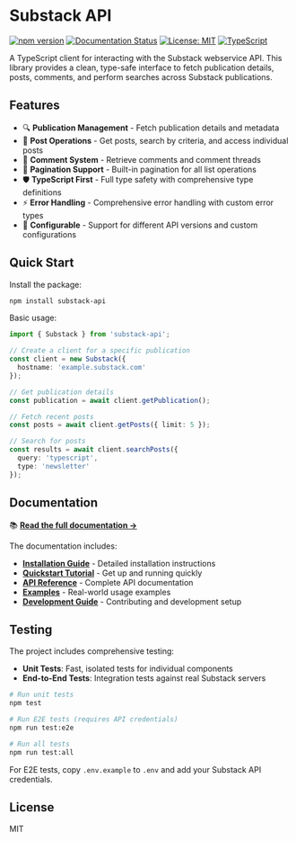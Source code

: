 # Substack API

[![npm version](https://badge.fury.io/js/substack-api.svg)](https://badge.fury.io/js/substack-api)
[![Documentation Status](https://readthedocs.org/projects/substack-api/badge/?version=latest)](https://substack-api.readthedocs.io/en/latest/?badge=latest)
[![License: MIT](https://img.shields.io/badge/License-MIT-yellow.svg)](https://opensource.org/licenses/MIT)
[![TypeScript](https://img.shields.io/badge/TypeScript-Ready-blue.svg)](https://www.typescriptlang.org/)

A TypeScript client for interacting with the Substack webservice API. This library provides a clean, type-safe interface to fetch publication details, posts, comments, and perform searches across Substack publications.

## Features

- 🔍 **Publication Management** - Fetch publication details and metadata
- 📝 **Post Operations** - Get posts, search by criteria, and access individual posts
- 💬 **Comment System** - Retrieve comments and comment threads
- 📄 **Pagination Support** - Built-in pagination for all list operations
- 🛡️ **TypeScript First** - Full type safety with comprehensive type definitions
- ⚡ **Error Handling** - Comprehensive error handling with custom error types
- 🔧 **Configurable** - Support for different API versions and custom configurations

## Quick Start

Install the package:

```bash
npm install substack-api
```

Basic usage:

```typescript
import { Substack } from 'substack-api';

// Create a client for a specific publication
const client = new Substack({
  hostname: 'example.substack.com'
});

// Get publication details
const publication = await client.getPublication();

// Fetch recent posts
const posts = await client.getPosts({ limit: 5 });

// Search for posts
const results = await client.searchPosts({
  query: 'typescript',
  type: 'newsletter'
});
```

## Documentation

📚 **[Read the full documentation →](https://substack-api.readthedocs.io/)**

The documentation includes:

- **[Installation Guide](https://substack-api.readthedocs.io/en/latest/installation.html)** - Detailed installation instructions
- **[Quickstart Tutorial](https://substack-api.readthedocs.io/en/latest/quickstart.html)** - Get up and running quickly
- **[API Reference](https://substack-api.readthedocs.io/en/latest/api-reference.html)** - Complete API documentation
- **[Examples](https://substack-api.readthedocs.io/en/latest/examples.html)** - Real-world usage examples
- **[Development Guide](https://substack-api.readthedocs.io/en/latest/development.html)** - Contributing and development setup

## Testing

The project includes comprehensive testing:

- **Unit Tests**: Fast, isolated tests for individual components
- **End-to-End Tests**: Integration tests against real Substack servers

```bash
# Run unit tests
npm test

# Run E2E tests (requires API credentials)
npm run test:e2e

# Run all tests
npm run test:all
```

For E2E tests, copy `.env.example` to `.env` and add your Substack API credentials.

## License

MIT

